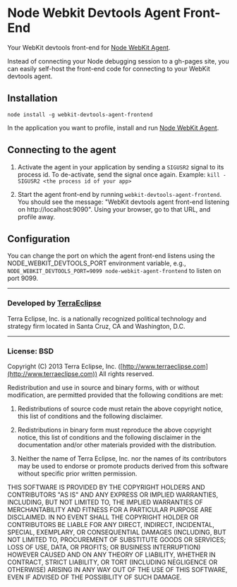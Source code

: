 # Node Webkit Devtools Agent Front-End

Your WebKit devtools front-end for [Node WebKit Agent](//github.com/c4milo/node-webkit-agent).

Instead of connecting your Node debugging session to a gh-pages site, you can
easily self-host the front-end code for connecting to your WebKit devtools agent.

## Installation

`node install -g webkit-devtools-agent-frontend`

In the application you want to profile, install and run [Node WebKit Agent](//github.com/c4milo/node-webkit-agent).

## Connecting to the agent

1. Activate the agent in your application by sending a `SIGUSR2` signal to its process id. To de-activate, send the signal once again. Example: `kill -SIGUSR2 <the process id of your app>`

2. Start the agent front-end by running `webkit-devtools-agent-frontend`. You should see the message: "WebKit devtools agent front-end listening on http://localhost:9090". Using your browser, go to that URL, and profile away.

## Configuration

You can change the port on which the agent front-end listens using the NODE_WEBKIT_DEVTOOLS_PORT environment variable, e.g., `NODE_WEBKIT_DEVTOOLS_PORT=9099 node-webkit-agent-frontend` to listen on port 9099.

- - -

### Developed by [TerraEclipse](https://github.com/TerraEclipse)

Terra Eclipse, Inc. is a nationally recognized political technology and
strategy firm located in Santa Cruz, CA and Washington, D.C.

- - -

### License: BSD
Copyright (C) 2013 Terra Eclipse, Inc. ([http://www.terraeclipse.com](http://www.terraeclipse.com))
All rights reserved.

Redistribution and use in source and binary forms, with or without modification,
are permitted provided that the following conditions are met:

1. Redistributions of source code must retain the above copyright notice, this list of conditions and the following disclaimer.

2. Redistributions in binary form must reproduce the above copyright notice, this list of conditions and the following disclaimer in the documentation and/or other materials provided with the distribution.

3. Neither the name of Terra Eclipse, Inc. nor the names of its contributors may be used to endorse or promote products derived from this software without specific prior written permission.

THIS SOFTWARE IS PROVIDED BY THE COPYRIGHT HOLDERS AND CONTRIBUTORS "AS IS" AND
ANY EXPRESS OR IMPLIED WARRANTIES, INCLUDING, BUT NOT LIMITED TO, THE IMPLIED
WARRANTIES OF MERCHANTABILITY AND FITNESS FOR A PARTICULAR PURPOSE ARE
DISCLAIMED. IN NO EVENT SHALL THE COPYRIGHT HOLDER OR CONTRIBUTORS BE LIABLE FOR
ANY DIRECT, INDIRECT, INCIDENTAL, SPECIAL, EXEMPLARY, OR CONSEQUENTIAL DAMAGES
(INCLUDING, BUT NOT LIMITED TO, PROCUREMENT OF SUBSTITUTE GOODS OR SERVICES;
LOSS OF USE, DATA, OR PROFITS; OR BUSINESS INTERRUPTION) HOWEVER CAUSED AND ON
ANY THEORY OF LIABILITY, WHETHER IN CONTRACT, STRICT LIABILITY, OR TORT
(INCLUDING NEGLIGENCE OR OTHERWISE) ARISING IN ANY WAY OUT OF THE USE OF THIS
SOFTWARE, EVEN IF ADVISED OF THE POSSIBILITY OF SUCH DAMAGE.
